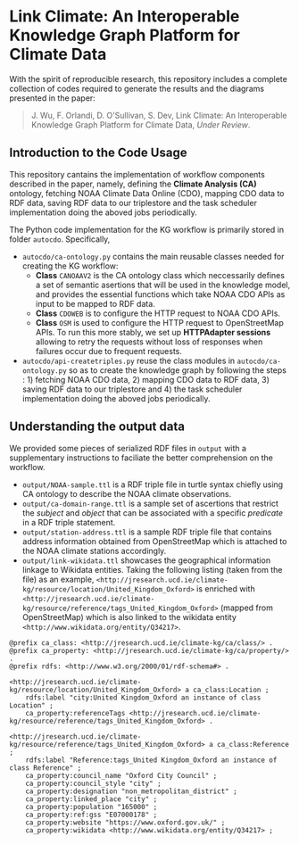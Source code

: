 # Link Climate: An Interoperable Knowledge Graph Platform for Climate Data
With the spirit of reproducible research, this repository includes a complete collection of codes required to generate the results and the diagrams presented in the paper:

> J. Wu, F. Orlandi, D. O'Sullivan, S. Dev, Link Climate: An Interoperable Knowledge Graph Platform for Climate Data, *Under Review*.

## Introduction to the Code Usage
This repository cantains the implementation of workflow components described in the paper, namely, defining the **Climate Analysis (CA)** ontology, fetching NOAA Climate Data Online (CDO), mapping CDO data to RDF data, saving RDF data to our triplestore and the task scheduler implementation doing the aboved jobs periodically.

The Python code implementation for the KG workflow is primarily stored in folder `autocdo`. Specifically,
- `autocdo/ca-ontology.py` contains the main reusable classes needed for creating the KG workflow:
  - **Class** `CANOAAV2` is the CA ontology class which neccessarily defines a set of semantic asertions that will be used in the knowledge model, and provides the essential functions which take NOAA CDO APIs as input to be mapped to RDF data.
  - **Class** `CDOWEB` is to configure the HTTP request to NOAA CDO APIs.
  - **Class** `OSM` is used to configure the HTTP request to OpenStreetMap APIs. To run this more stably, we set up **HTTPAdapter sessions** allowing to retry the requests without loss of responses when failures occur due to frequent requests.
- `autocdo/api-createtriples.py` reuse the class modules in  `autocdo/ca-ontology.py` so as to create the knowledge graph by following the steps : 1) fetching NOAA CDO data, 2) mapping CDO data to RDF data, 3) saving RDF data to our triplestore and 4) the task scheduler implementation doing the aboved jobs periodically.

## Understanding the output data
We provided some pieces of serialized RDF files in `output` with a supplementary instructions to faciliate the better comprehension on the workflow.
- `output/NOAA-sample.ttl` is a RDF triple file in turtle syntax chiefly using CA ontology to describe the NOAA climate observations.
- `output/ca-domain-range.ttl` is a sample set of ascertions that restrict the *subject* and *object* that can be associated with a specific *predicate* in a RDF triple statement.
- `output/station-address.ttl` is a sample RDF triple file that contains address information obtained from OpenStreetMap which is attached to the NOAA climate stations accordingly.
- `output/link-wikidata.ttl` showcases the geographical information linkage to Wikidata entities. Taking the following listing (taken from the file) as an example, `<http://jresearch.ucd.ie/climate-kg/resource/location/United_Kingdom_Oxford>` is enriched with `<http://jresearch.ucd.ie/climate-kg/resource/reference/tags_United_Kingdom_Oxford>` (mapped from OpenStreetMap) which is also linked to the wikidata entity `<http://www.wikidata.org/entity/Q34217>`.

```
@prefix ca_class: <http://jresearch.ucd.ie/climate-kg/ca/class/> .
@prefix ca_property: <http://jresearch.ucd.ie/climate-kg/ca/property/> .
@prefix rdfs: <http://www.w3.org/2000/01/rdf-schema#> .

<http://jresearch.ucd.ie/climate-kg/resource/location/United_Kingdom_Oxford> a ca_class:Location ;
    rdfs:label "city:United Kingdom_Oxford an instance of class Location" ;
    ca_property:referenceTags <http://jresearch.ucd.ie/climate-kg/resource/reference/tags_United_Kingdom_Oxford> .

<http://jresearch.ucd.ie/climate-kg/resource/reference/tags_United_Kingdom_Oxford> a ca_class:Reference ;
    rdfs:label "Reference:tags_United Kingdom_Oxford an instance of class Reference" ;
    ca_property:council_name "Oxford City Council" ;
    ca_property:council_style "city" ;
    ca_property:designation "non_metropolitan_district" ;
    ca_property:linked_place "city" ;
    ca_property:population "165000" ;
    ca_property:ref:gss "E07000178" ;
    ca_property:website "https://www.oxford.gov.uk/" ;
    ca_property:wikidata <http://www.wikidata.org/entity/Q34217> ;
```
